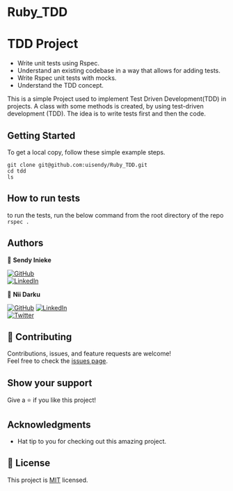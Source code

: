 # Ruby_TDD

# TDD Project

- Write unit tests using Rspec.
- Understand an existing codebase in a way that allows for adding tests.
- Write Rspec unit tests with mocks.
- Understand the TDD concept.

This is a simple Project used to implement Test Driven Development(TDD) in projects. A class with some methods is created, by using test-driven development (TDD). The idea is to write tests first and then the code.

## Getting Started

To get a local copy, follow these simple example steps.

```
git clone git@github.com:uisendy/Ruby_TDD.git
cd tdd
ls
```

## How to run tests

to run the tests, run the below command from the root directory of the repo
`rspec .`

## Authors

👤 **Sendy Inieke**

[![GitHub](https://img.shields.io/badge/github-%23121011.svg?style=for-the-badge&logo=github&logoColor=white)](https://github.com/uisendy)  
[![LinkedIn](https://img.shields.io/badge/linkedin-%230077B5.svg?style=for-the-badge&logo=linkedin&logoColor=white)](https://www.linkedin.com/in/sendyinieke/)

👤 **Nii Darku**

[![GitHub](https://img.shields.io/badge/github-%23121011.svg?style=for-the-badge&logo=github&logoColor=white)](https://github.com/niicode)
[![LinkedIn](https://img.shields.io/badge/linkedin-%230077B5.svg?style=for-the-badge&logo=linkedin&logoColor=white)](https://www.linkedin.com/in//)  
[![Twitter](https://img.shields.io/badge/Twitter-%231DA1F2.svg?style=for-the-badge&logo=Twitter&logoColor=white)](https://twitter.com/_niicode)

## 🤝 Contributing

Contributions, issues, and feature requests are welcome!  
Feel free to check the [issues page](../../issues/).

## Show your support

Give a ⭐️ if you like this project!

## Acknowledgments

- Hat tip to you for checking out this amazing project.

## 📝 License

This project is [MIT](./LICENSE) licensed.
